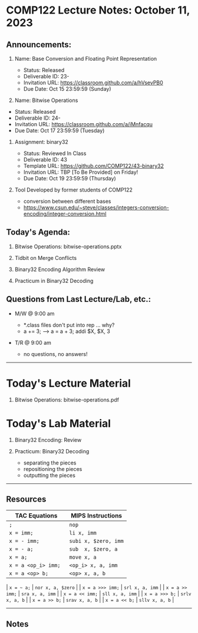 # COMP122 Lecture Notes: October 11, 2023

## Announcements:

1. Name: Base Conversion and Floating Point Representation
   - Status: Released
   - Deliverable ID: 23-
   - Invitation URL: https://classroom.github.com/a/hVsevPB0
   - Due Date: Oct 15 23:59:59 (Sunday)
 
 1. Name: Bitwise Operations
   - Status: Released
   - Deliverable ID: 24-
   - Invitation URL: https://classroom.github.com/a/iMnfacqu
   - Due Date: Oct 17 23:59:59 (Tuesday)

1. Assignment: binary32 
   - Status: Reviewed In Class
   - Deliverable ID: 43
   - Template URL: https://github.com/COMP122/43-binary32
   - Invitation URL: TBP [To Be Provided] on Friday!
   - Due Date: Oct 19 23:59:59 (Thursday)

1. Tool Developed by former students of COMP122
   - conversion between different bases
   - https://www.csun.edu/~steve/classes/integers-conversion-encoding/integer-conversion.html

      
## Today's Agenda:
   1. Bitwise Operations: bitwise-operations.pptx 
   1. Tidbit on Merge Conflicts

   1. Binary32 Encoding Algorithm Review

   1. Practicum in Binary32 Decoding


## Questions from Last Lecture/Lab, etc.:
   * M/W @ 9:00 am
     - \*.class files don't put into rep ... why?
     - a += 3;  -->  a = a + 3;  addi $X, $X, 3

   * T/R @ 9:00 am
     - no questions, no answers!


---
# Today's Lecture Material
  1. Bitwise Operations: bitwise-operations.pdf


# Today's Lab Material
  1. Binary32 Encoding: Review

  1. Practicum: Binary32 Decoding
     - separating the pieces
     - repositioning the pieces
     - outputting the pieces

---
## Resources


   | TAC Equations                 | MIPS Instructions         |
   |-------------------------------|---------------------------|
   | `;`                           | `nop`                     |
   | `x = imm;`                    | `li x, imm`               |
   | `x = - imm;`                  | `subi x, $zero, imm`      |
   | `x = - a;`                    | `sub  x, $zero, a`        |
   | `x = a;`                      | `move x, a`               |
   | `x = a <op_i> imm; `          | `<op_i> x, a, imm`        |
   | `x = a <op> b;`               | `<op> x, a, b`            |

      
   | `x = ~ a;`                    | `nor x, a, $zero`         |
   | `x = a >>> imm;`              | `srl x, a, imm`           |
   | `x = a >> imm;`               | `sra x, a, imm`           |
   | `x = a << imm;`               | `sll x, a, imm`           |
   | `x = a >>> b;`                | `srlv x, a, b`            |
   | `x = a >> b;`                 | `srav x, a, b`            |
   | `x = a << b;`                 | `sllv x, a, b`            |


---
<!-- This section for student's to place their own notes. -->
<!-- This section will not be updated by the Professor.   -->

## Notes  


